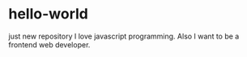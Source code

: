 # hello-world
just new repository
I love javascript programming.
Also I want to be a frontend web developer.
